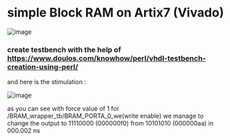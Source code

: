 # simple Block RAM on Artix7 (Vivado)

![image](https://github.com/parsaM110/BRAM-Mars-AX3-Artix-7/assets/101204725/9899bedc-76c7-4b83-9782-7c05bec7955b)

### create testbench with the help of https://www.doulos.com/knowhow/perl/vhdl-testbench-creation-using-perl/

and here is the stimulation :

![image](https://github.com/parsaM110/BRAM-Mars-AX3-Artix-7/assets/101204725/7b84f32d-0ded-4ca0-b61c-ec266c173ebb)


as you can see with force value of 1 for /BRAM_wrapper_tb/BRAM_PORTA_0_we(write enable) we manage to change the output to 11110000 (000000f0) from 10101010 (000000aa) in 000.002 ns
